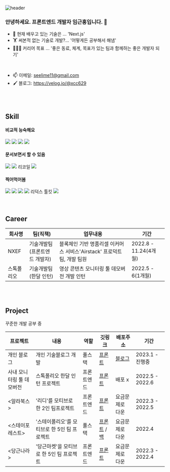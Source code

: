 ![header](https://capsule-render.vercel.app/api?type=waving&color=timeGradient&height=200&section=header)


### 안녕하세요. 프론트엔드 개발자 임근홍입니다. 👋 

- 🌱 현재 배우고 있는 기술은 ... 'Next.js'
- 🏋 써본적 없는 기술로 개발?... '어떻게든 공부해서 해냄'
- 🧑‍🤝‍🧑 커리어 목표 ... '좋은 동료, 체계, 목표가 있는 팀과 함께하는 좋은 개발자 되기'

<br/>

- 📫 이메일: seelime11@gmail.com 
- 🖌 블로그: https://velog.io/@xcc629



<br/>
<br/>

## Skill

#### 비교적 능숙해요
<div>
  <img src="https://img.shields.io/badge/React-61DAFB?style=for-the-badge&logo=React&logoColor=white"/>
  <img src="https://img.shields.io/badge/TypeScript-3178C6?style=for-the-badge&logo=TypeScript&logoColor=white"/>
  <img src="https://img.shields.io/badge/styled-components-DB7093?style=for-the-badge&logo=styled-components&logoColor=white"/>
  <img src="https://img.shields.io/badge/Git-F05032?style=for-the-badge&logo=Git&logoColor=white"/>
</div>

#### 문서보면서 할 수 있음
<div>
  <img src="https://img.shields.io/badge/Next.js-000000?style=for-the-badge&logo=Next.js&logoColor=white"/>
  <img src="https://img.shields.io/badge/React Query-FF4154?style=for-the-badge&logo=React Query&logoColor=white"/>
  리코일
  <img src="https://img.shields.io/badge/Storybook-FF4785?style=for-the-badge&logo=Storybook&logoColor=white"/>
</div>

#### 찍어먹어봄
<div>
  <img src="https://img.shields.io/badge/Node.js-339933?style=for-the-badge&logo=Node.js&logoColor=white"/>
  <img src="https://img.shields.io/badge/Prisma-2D3748?style=for-the-badge&logo=Prisma&logoColor=white"/>
  <img src="https://img.shields.io/badge/Python-3776AB?style=for-the-badge&logo=Python&logoColor=white"/>
  <img src="https://img.shields.io/badge/Redux-764ABC?style=for-the-badge&logo=Redux&logoColor=white"/>
  리덕스 툴킷
  <img src="https://img.shields.io/badge/MobX-FF9955?style=for-the-badge&logo=MobX&logoColor=white"/>
</div>

<br/>
<br/>

## Career 

|회사명|팀(직책)|업무내용|기간|
|------|---|---|---|
|NXEF|기술개발팀(프론트엔드 개발자)|블록체인 기반 명품리셀 이커머스 서비스'Airstack' 프로덕트 팀, 개발 팀원| 2022.8 - 11.24(4개월)|
|스톡폴리오|기술개발팀(한달 인턴)| 영상 콘텐츠 모니터링 툴 데모버전 개발 인턴|2022.5 - 6(1개월)|

<br/>
<br/>

## Project 
꾸준한 개발 공부 중 

|프로젝트|내용|역할|깃링크|배포주소|기간|
|------|---|---|---|---|---|
|개인 블로그|개인 기술블로그 개발|풀스택|[프론트](https://github.com/xcc629/Blog)|[블로그](https://blog-xcc629.vercel.app/)| 2023.1 - 진행중|
|사내 모니터링 툴 데모버전|스톡폴리오 한달 인턴 프로젝트|프론트엔드|[프론트](https://github.com/xcc629/stockcontent-monitor-demo-front)|배포 x|2022.5 - 2022.6|
|<알라북스>|'리디'를 모티브로 한 2인 팀프로젝트|프론트엔드|[프론트](https://github.com/xcc629/alabooks24-s-library-front)|요금문제로 다운| 2022.3 - 2022.5|
|<스테이포레스트>|'스테이폴리오'를 모티브로 한 5인 팀 프로젝트|풀스택|[프론트](https://github.com/xcc629/justcode-4-1st-sixthsense-front) / [백](https://github.com/wecode-bootcamp-korea/justcode-4-1st-sixthsense-back) |요금문제로 다운| 2022.4|
|<당근나라>|'당근마켓'을 모티브로 한 5인 팀 프로젝트|프론트엔드|[프론트](https://github.com/xcc629/justcode-4-2nd-carrot-country-front)|요금문제로 다운|2022.3 - 2022.4|



<!--
**xcc629/xcc629** is a ✨ _special_ ✨ repository because its `README.md` (this file) appears on your GitHub profile.

Here are some ideas to get you started:

- 🔭 I’m currently working on ...
- 👯 I’m looking to collaborate on ...
- 🤔 I’m looking for help with ...
- 💬 Ask me about ...
- 📫 How to reach me: ...
- 😄 Pronouns: ...
- ⚡ Fun fact: ...
-->

